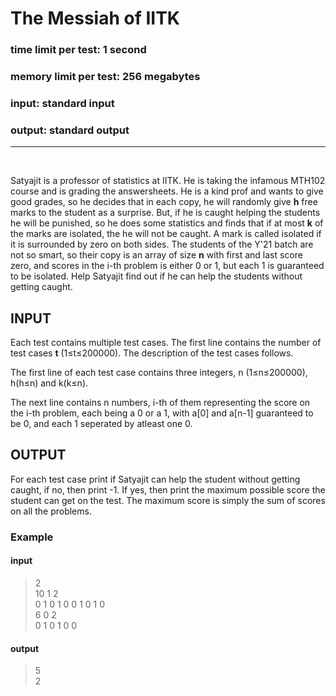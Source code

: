 # The Messiah of IITK
### time limit per test: 1 second
### memory limit per test: 256 megabytes
### input: standard input
### output: standard output  
------ 
<br />

Satyajit is a professor of statistics at IITK. He is taking the infamous MTH102 course and is grading the answersheets. He is a kind prof and wants to give good grades, so he decides that in each copy, he will randomly give **h** free marks to the student as a surprise. But, if he is caught helping the students he will be punished, so he does some statistics and finds that if at most **k** of the marks are isolated, the he will not be caught. A mark is called isolated if it is surrounded by zero on both sides. The students of the Y'21 batch are not so smart, so their copy is an array of size **n** with first and last score zero, and scores in the i-th problem is either 0 or 1, but each 1 is guaranteed to be isolated. Help Satyajit find out if he can help the students without getting caught.

## **INPUT**  
  
Each test contains multiple test cases. The first line contains the number of test cases **t** (1≤t≤200000). The description of the test cases follows.

The first line of each test case contains three integers, n (1≤n≤200000), h(h≤n) and k(k≤n).

The next line contains n numbers, i-th of them representing the score on the i-th problem, each being a 0 or a 1, with a[0] and a[n-1] guaranteed to be 0, and each 1 seperated by atleast one 0.
  
## **OUTPUT**

For each test case print if Satyajit can help the student without getting caught, if no, then print -1. If yes, then print the maximum possible score the student can get on the test. The maximum score is simply the sum of scores on all the problems.

### **Example**  
#### **input**  
>2<br/>
>10 1 2<br/> 
>0 1 0 1 0 0 1 0 1 0  
>6 0 2 <br/>
>0 1 0 1 0 0

#### **output**    
>5  <br/>
>2  